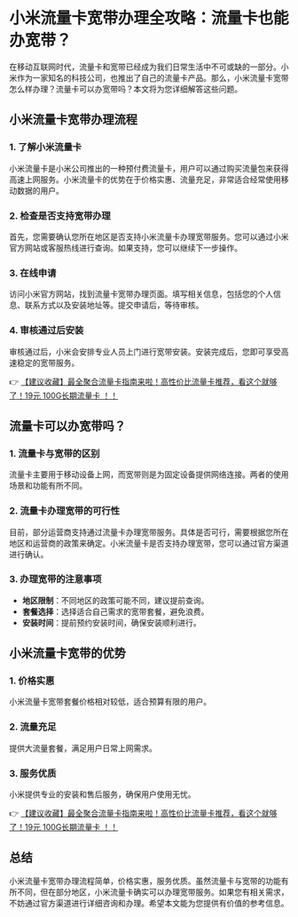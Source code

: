 # 小米流量卡宽带办理全攻略：流量卡也能办宽带？

在移动互联网时代，流量卡和宽带已经成为我们日常生活中不可或缺的一部分。小米作为一家知名的科技公司，也推出了自己的流量卡产品。那么，小米流量卡宽带怎么样办理？流量卡可以办宽带吗？本文将为您详细解答这些问题。

## 小米流量卡宽带办理流程

### 1. 了解小米流量卡
小米流量卡是小米公司推出的一种预付费流量卡，用户可以通过购买流量包来获得高速上网服务。小米流量卡的优势在于价格实惠、流量充足，非常适合经常使用移动数据的用户。

### 2. 检查是否支持宽带办理
首先，您需要确认您所在地区是否支持小米流量卡办理宽带服务。您可以通过小米官方网站或客服热线进行查询。如果支持，您可以继续下一步操作。

### 3. 在线申请
访问小米官方网站，找到流量卡宽带办理页面。填写相关信息，包括您的个人信息、联系方式以及安装地址等。提交申请后，等待审核。

### 4. 审核通过后安装
审核通过后，小米会安排专业人员上门进行宽带安装。安装完成后，您即可享受高速稳定的宽带服务。

👉 [【建议收藏】最全聚合流量卡指南来啦！高性价比流量卡推荐，看这个就够了！19元 100G长期流量卡 ！！](https://bit.ly/Liuliangka)

## 流量卡可以办宽带吗？

### 1. 流量卡与宽带的区别
流量卡主要用于移动设备上网，而宽带则是为固定设备提供网络连接。两者的使用场景和功能有所不同。

### 2. 流量卡办理宽带的可行性
目前，部分运营商支持通过流量卡办理宽带服务。具体是否可行，需要根据您所在地区和运营商的政策来确定。小米流量卡是否支持办理宽带，您可以通过官方渠道进行确认。

### 3. 办理宽带的注意事项
- **地区限制**：不同地区的政策可能不同，建议提前查询。
- **套餐选择**：选择适合自己需求的宽带套餐，避免浪费。
- **安装时间**：提前预约安装时间，确保安装顺利进行。

## 小米流量卡宽带的优势

### 1. 价格实惠
小米流量卡宽带套餐价格相对较低，适合预算有限的用户。

### 2. 流量充足
提供大流量套餐，满足用户日常上网需求。

### 3. 服务优质
小米提供专业的安装和售后服务，确保用户使用无忧。

👉 [【建议收藏】最全聚合流量卡指南来啦！高性价比流量卡推荐，看这个就够了！19元 100G长期流量卡 ！！](https://bit.ly/Liuliangka)

## 总结

小米流量卡宽带办理流程简单，价格实惠，服务优质。虽然流量卡与宽带的功能有所不同，但在部分地区，小米流量卡确实可以办理宽带服务。如果您有相关需求，不妨通过官方渠道进行详细咨询和办理。希望本文能为您提供有价值的参考信息。